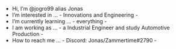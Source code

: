 -  Hi, I’m @jogro99 alias Jonas
-  I’m interested in ...       - Innovations and Engineering -
-  I’m currently learning ...  - everything -
-  I am working as ...         - a Industrial Engineer and study Automotive Production -
-  How to reach me ...         - Discord: Jonas/Zammertime#2790 -

<!---
jogro99/jogro99 is a ✨ special ✨ repository because its `README.md` (this file) appears on your GitHub profile.
You can click the Preview link to take a look at your changes.
--->
